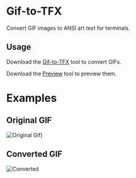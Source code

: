 # Gif-to-TFX

Convert GIF images to ANSI art text for terminals.

## Usage
Download the [Gif-to-TFX](https://github.com/ItsEcstasy/Gif-to-TFX/releases/download/V1/gif.exe) tool to convert GIFs.

Download the [Preview](https://github.com/ItsEcstasy/Gif-to-TFX/raw/main/preview.exe) tool to preview them.

# Examples

## Original GIF
![Original Gif]([https://i.pinimg.com/originals/31/3a/3d/313a3d66136830b8cabb45bc15902124.gif))

## Converted GIF
![Converted](https://i.imgur.com/FRId6NX.gif)
